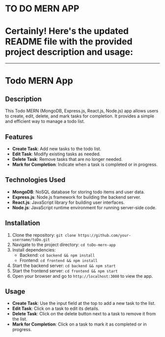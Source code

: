 # TO DO MERN APP
# Certainly! Here's the updated README file with the provided project description and usage:

---

# Todo MERN App

## Description
This Todo MERN (MongoDB, Express.js, React.js, Node.js) app allows users to create, edit, delete, and mark tasks for completion. It provides a simple and efficient way to manage a todo list.

## Features
- **Create Task**: Add new tasks to the todo list.
- **Edit Task**: Modify existing tasks as needed.
- **Delete Task**: Remove tasks that are no longer needed.
- **Mark for Completion**: Indicate when a task is completed or in progress.

## Technologies Used
- **MongoDB**: NoSQL database for storing todo items and user data.
- **Express.js**: Node.js framework for building the backend server.
- **React.js**: JavaScript library for building user interfaces.
- **Node.js**: JavaScript runtime environment for running server-side code.

## Installation
1. Clone the repository: `git clone https://github.com/your-username/toDo.git`
2. Navigate to the project directory: `cd toDo-mern-app`
3. Install dependencies:
   - Backend: `cd backend && npm install`
   - Frontend: `cd frontend && npm install`
4. Start the backend server: `cd backend && npm start`
5. Start the frontend server: `cd frontend && npm start`
6. Open your browser and go to `http://localhost:3000` to view the app.

## Usage
- **Create Task**: Use the input field at the top to add a new task to the list.
- **Edit Task**: Click on a task to edit its details.
- **Delete Task**: Click on the delete button next to a task to remove it from the list.
- **Mark for Completion**: Click on a task to mark it as completed or in progress.


